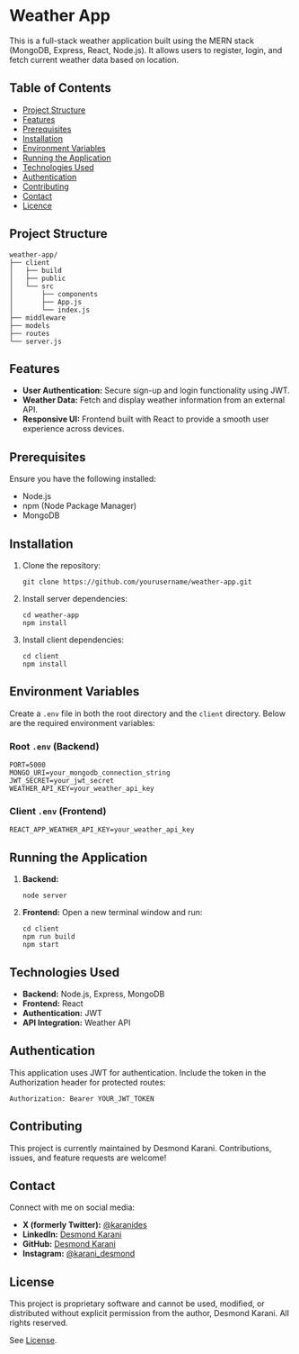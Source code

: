 # Weather App

This is a full-stack weather application built using the MERN stack (MongoDB, Express, React, Node.js). It allows users to register, login, and fetch current weather data based on location.

## Table of Contents

- [Project Structure](#project-structure)
- [Features](#features)
- [Prerequisites](#prerequisites)
- [Installation](#installation)
- [Environment Variables](#environment-variables)
- [Running the Application](#running-the-application)
- [Technologies Used](#technologies-used)
- [Authentication](#authentication)
- [Contributing](#contributing)
- [Contact](#contact)
- [Licence](#license)

## Project Structure

```
weather-app/
├── client
│   ├── build
│   ├── public
│   └── src
│       ├── components
│       ├── App.js
│       └── index.js
├── middleware
├── models
├── routes
└── server.js
```
## Features

- **User Authentication:** Secure sign-up and login functionality using JWT.
- **Weather Data:** Fetch and display weather information from an external API.
- **Responsive UI:** Frontend built with React to provide a smooth user experience across devices.

## Prerequisites

Ensure you have the following installed:

- Node.js
- npm (Node Package Manager)
- MongoDB

## Installation

1. Clone the repository:
    ```
    git clone https://github.com/yourusername/weather-app.git
    ```

2. Install server dependencies:
    ```
    cd weather-app
    npm install
    ```

3. Install client dependencies:
    ```
    cd client
    npm install
    ```

## Environment Variables

Create a `.env` file in both the root directory and the `client` directory. Below are the required environment variables:

### Root `.env` (Backend)
```
PORT=5000
MONGO_URI=your_mongodb_connection_string
JWT_SECRET=your_jwt_secret
WEATHER_API_KEY=your_weather_api_key
```

### Client `.env` (Frontend)
```
REACT_APP_WEATHER_API_KEY=your_weather_api_key
```

## Running the Application

1. **Backend:**
   ```
   node server
   ```

2. **Frontend:**
   Open a new terminal window and run:
   ```
   cd client
   npm run build
   npm start
   ```

## Technologies Used

- **Backend:** Node.js, Express, MongoDB
- **Frontend:** React
- **Authentication:** JWT
- **API Integration:** Weather API

## Authentication

This application uses JWT for authentication. Include the token in the Authorization header for protected routes:

```
Authorization: Bearer YOUR_JWT_TOKEN
```

## Contributing

This project is currently maintained by Desmond Karani. Contributions, issues, and feature requests are welcome!

## Contact

Connect with me on social media:

- **X (formerly Twitter):** [@karanides](https://x.com/karani_des)
- **LinkedIn:** [Desmond Karani](https://www.linkedin.com/in/desmond-karani-a78359b2/)
- **GitHub:** [Desmond Karani](https://github.com/DesmondKarani)
- **Instagram:** [@karani_desmond](https://www.instagram.com/karani_desmond/)

## License

This project is proprietary software and cannot be used, modified, or distributed without explicit permission from the author, Desmond Karani. All rights reserved.

See [License](./LICENSE).
